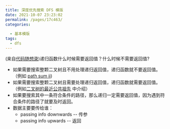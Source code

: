 ```yaml
---
title: 深度优先搜索 DFS 模版
date: 2021-10-07 23:23:02
permalink: /pages/17c463/
categories:
  
  - 基本模版
tags:
  - dfs
---
```


(来自[代码随想录](https://programmercarl.com/0112.%E8%B7%AF%E5%BE%84%E6%80%BB%E5%92%8C.html#%E9%80%92%E5%BD%92))递归函数什么时候需要返回值？什么时候不需要返回值?
- 如果需要搜索整颗二叉树且不用处理递归返回值，递归函数就不要返回值。（例如 [path sum ii](https://emmableu.github.io/blog/pages/f0752a/))
- 如果需要搜索整颗二叉树且需要处理递归返回值，递归函数就需要返回值。 （例如[二叉树的最近公共祖先](https://emmableu.github.io/blog/pages/leetcode236) 中介绍）
- 如果要搜索其中一条符合条件的路径，那么递归一定需要返回值，因为遇到符合条件的路径了就要及时返回。
- 数据主要要传给谁：
    - passing info downwards -- 传参
    - passing info upwards -- 返回
